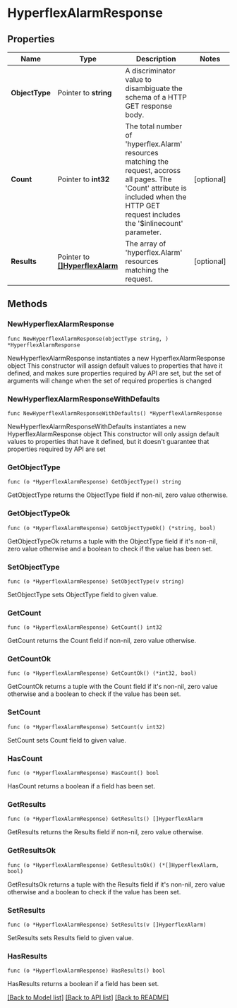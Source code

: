 # HyperflexAlarmResponse

## Properties

Name | Type | Description | Notes
------------ | ------------- | ------------- | -------------
**ObjectType** | Pointer to **string** | A discriminator value to disambiguate the schema of a HTTP GET response body. | 
**Count** | Pointer to **int32** | The total number of &#39;hyperflex.Alarm&#39; resources matching the request, accross all pages. The &#39;Count&#39; attribute is included when the HTTP GET request includes the &#39;$inlinecount&#39; parameter. | [optional] 
**Results** | Pointer to [**[]HyperflexAlarm**](hyperflex.Alarm.md) | The array of &#39;hyperflex.Alarm&#39; resources matching the request. | [optional] 

## Methods

### NewHyperflexAlarmResponse

`func NewHyperflexAlarmResponse(objectType string, ) *HyperflexAlarmResponse`

NewHyperflexAlarmResponse instantiates a new HyperflexAlarmResponse object
This constructor will assign default values to properties that have it defined,
and makes sure properties required by API are set, but the set of arguments
will change when the set of required properties is changed

### NewHyperflexAlarmResponseWithDefaults

`func NewHyperflexAlarmResponseWithDefaults() *HyperflexAlarmResponse`

NewHyperflexAlarmResponseWithDefaults instantiates a new HyperflexAlarmResponse object
This constructor will only assign default values to properties that have it defined,
but it doesn't guarantee that properties required by API are set

### GetObjectType

`func (o *HyperflexAlarmResponse) GetObjectType() string`

GetObjectType returns the ObjectType field if non-nil, zero value otherwise.

### GetObjectTypeOk

`func (o *HyperflexAlarmResponse) GetObjectTypeOk() (*string, bool)`

GetObjectTypeOk returns a tuple with the ObjectType field if it's non-nil, zero value otherwise
and a boolean to check if the value has been set.

### SetObjectType

`func (o *HyperflexAlarmResponse) SetObjectType(v string)`

SetObjectType sets ObjectType field to given value.


### GetCount

`func (o *HyperflexAlarmResponse) GetCount() int32`

GetCount returns the Count field if non-nil, zero value otherwise.

### GetCountOk

`func (o *HyperflexAlarmResponse) GetCountOk() (*int32, bool)`

GetCountOk returns a tuple with the Count field if it's non-nil, zero value otherwise
and a boolean to check if the value has been set.

### SetCount

`func (o *HyperflexAlarmResponse) SetCount(v int32)`

SetCount sets Count field to given value.

### HasCount

`func (o *HyperflexAlarmResponse) HasCount() bool`

HasCount returns a boolean if a field has been set.

### GetResults

`func (o *HyperflexAlarmResponse) GetResults() []HyperflexAlarm`

GetResults returns the Results field if non-nil, zero value otherwise.

### GetResultsOk

`func (o *HyperflexAlarmResponse) GetResultsOk() (*[]HyperflexAlarm, bool)`

GetResultsOk returns a tuple with the Results field if it's non-nil, zero value otherwise
and a boolean to check if the value has been set.

### SetResults

`func (o *HyperflexAlarmResponse) SetResults(v []HyperflexAlarm)`

SetResults sets Results field to given value.

### HasResults

`func (o *HyperflexAlarmResponse) HasResults() bool`

HasResults returns a boolean if a field has been set.


[[Back to Model list]](../README.md#documentation-for-models) [[Back to API list]](../README.md#documentation-for-api-endpoints) [[Back to README]](../README.md)


